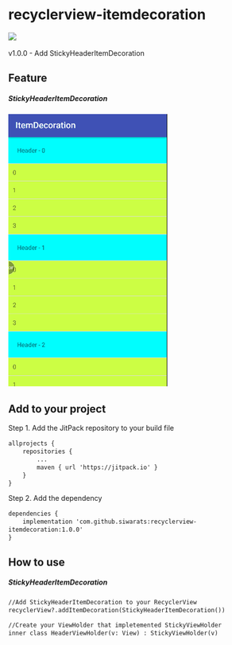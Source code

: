 # recyclerview-itemdecoration
[![](https://jitpack.io/v/siwarats/recyclerview-itemdecoration.svg)](https://jitpack.io/#siwarats/recyclerview-itemdecoration)

v1.0.0 - Add StickyHeaderItemDecoration
## Feature 
##### StickyHeaderItemDecoration 
![](https://github.com/siwarats/recyclerview-itemdecoration/blob/master/sticky_header_preview.gif)

## Add to your project
Step 1. Add the JitPack repository to your build file
```
allprojects {
    repositories {
        ...
        maven { url 'https://jitpack.io' }
    }
}
```
Step 2. Add the dependency
```
dependencies {
    implementation 'com.github.siwarats:recyclerview-itemdecoration:1.0.0'
}
```

## How to use
##### StickyHeaderItemDecoration
```
//Add StickyHeaderItemDecoration to your RecyclerView
recyclerView?.addItemDecoration(StickyHeaderItemDecoration())
```
```
//Create your ViewHolder that impletemented StickyViewHolder
inner class HeaderViewHolder(v: View) : StickyViewHolder(v)
```
